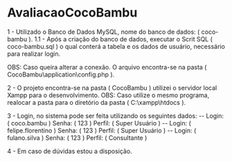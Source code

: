 # AvaliacaoCocoBambu


1 - Utilizado o Banco de Dados MySQL, nome do banco de dados: ( coco-bambu ).
1.1 - Após a criação do banco de dados, executar o Scrit SQL ( coco-bambu.sql ) o qual conterá a tabela e os dados de usuário, necessário para realizar login.

OBS: Caso queira alterar a conexão. O arquivo encontra-se na pasta ( CocoBambu\application\config.php ).

2 - O projeto encontra-se na pasta ( CocoBambu ) utilizei o servidor local Xampp para o desenvolvimento. 
OBS: Caso utilize o mesmo programa, realocar a pasta para o diretório da pasta ( C:\xampp\htdocs ).

3 - Login, no sistema pode ser feita utilizando os seguintes dados:
-- Login: ( coco.bambu ) Senha: ( 123 ) Perfil: ( Super Usuário )
-- Login: ( felipe.florentino ) Senha: ( 123 ) Perfil: ( Super Usuário )
-- Login: ( fulano.silva ) Senha: ( 123 ) Perfil: ( Consultante )

4 - Em caso de dúvidas estou a disposição. 
